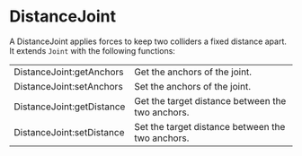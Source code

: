 <!--
category: reference
-->

DistanceJoint
===

A DistanceJoint applies forces to keep two colliders a fixed distance apart.  It extends `Joint`
with the following functions:

<table>
<tr>
  <td class="pre">DistanceJoint:getAnchors</td>
  <td>Get the anchors of the joint.</td>
</tr>

<tr>
  <td class="pre">DistanceJoint:setAnchors</td>
  <td>Set the anchors of the joint.</td>
</tr>

<tr>
  <td class="pre">DistanceJoint:getDistance</td>
  <td>Get the target distance between the two anchors.</td>
</tr>

<tr>
  <td class="pre">DistanceJoint:setDistance</td>
  <td>Set the target distance between the two anchors.</td>
</tr>
</table>
